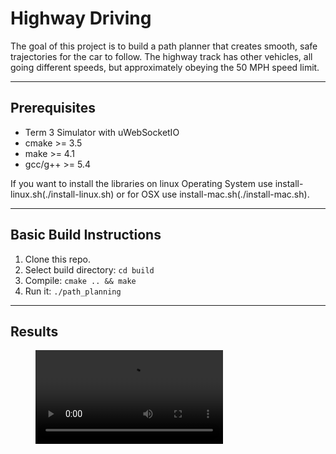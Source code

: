# Highway Driving

The goal of this project is to build a path planner that creates smooth, safe trajectories for the car to follow. The highway track has other vehicles, all going different speeds, but approximately obeying the 50 MPH speed limit.

---

## Prerequisites

* Term 3 Simulator with uWebSocketIO
* cmake >= 3.5
* make >= 4.1
* gcc/g++ >= 5.4

If you want to install the libraries on linux Operating System use install-linux.sh(./install-linux.sh) or for OSX use install-mac.sh(./install-mac.sh).

---

## Basic Build Instructions

1. Clone this repo.
2. Select build directory: `cd build`
3. Compile: `cmake .. && make` 
4. Run it: `./path_planning `

---

## Results

<figure class="video_container">
  <video controls="true" allowfullscreen="true">
    <source src="./final_video_4x_speed.mp4" type="video/mp4">
  </video>
</figure>
